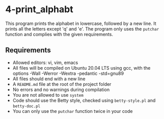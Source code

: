 # 4-print_alphabt

This program prints the alphabet in lowercase, followed by a new line. It prints all the letters except 'q' and 'e'. The program only uses the `putchar` function and complies with the given requirements.

## Requirements

- Allowed editors: vi, vim, emacs
- All files will be compiled on Ubuntu 20.04 LTS using gcc, with the options -Wall -Werror -Wextra -pedantic -std=gnu89
- All files should end with a new line
- A `README.md` file at the root of the project folder
- No errors and no warnings during compilation
- You are not allowed to use `system`
- Code should use the Betty style, checked using `betty-style.pl` and `betty-doc.pl`
- You can only use the `putchar` function twice in your code
